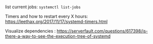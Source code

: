 #####



list current jobs: `systemctl list-jobs`

Timers and how to restart every X hours: https://leethax.org/2017/11/17/systemd-timers.html

Visualize dependencies : https://serverfault.com/questions/617398/is-there-a-way-to-see-the-execution-tree-of-systemd
